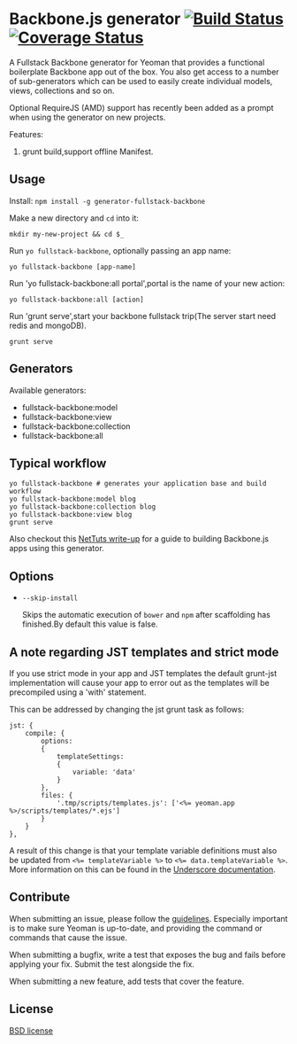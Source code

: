 # Backbone.js generator [![Build Status](https://secure.travis-ci.org/yeoman/generator-backbone.svg?branch=master)](http://travis-ci.org/yeoman/generator-backbone) [![Coverage Status](https://coveralls.io/repos/yeoman/generator-backbone/badge.png?branch=master)](https://coveralls.io/r/yeoman/generator-backbone?branch=master)

A Fullstack Backbone generator for Yeoman that provides a functional boilerplate Backbone app out of the box. You also get access to a number of sub-generators which can be used to easily create individual models, views, collections and so on.

Optional RequireJS (AMD) support has recently been added as a prompt when using the generator on new projects.

Features:
1) grunt build,support offline Manifest.


## Usage

Install: `npm install -g generator-fullstack-backbone`

Make a new directory and `cd` into it:
```
mkdir my-new-project && cd $_
```

Run `yo fullstack-backbone`, optionally passing an app name:
```
yo fullstack-backbone [app-name]
```

Run 'yo fullstack-backbone:all portal',portal is the name of your new action:
```
yo fullstack-backbone:all [action]
```

Run 'grunt serve',start your backbone fullstack trip(The server start need redis and mongoDB).
```
grunt serve
```

## Generators

Available generators:

- fullstack-backbone:model
- fullstack-backbone:view
- fullstack-backbone:collection
- fullstack-backbone:all

## Typical workflow

```
yo fullstack-backbone # generates your application base and build workflow
yo fullstack-backbone:model blog
yo fullstack-backbone:collection blog
yo fullstack-backbone:view blog
grunt serve
```

Also checkout this [NetTuts write-up](http://net.tutsplus.com/tutorials/javascript-ajax/building-apps-with-the-yeoman-workflow/) for a guide to building Backbone.js apps using this generator.


## Options

* `--skip-install`

  Skips the automatic execution of `bower` and `npm` after
  scaffolding has finished.By default this value is false.


## A note regarding JST templates and strict mode

If you use strict mode in your app and JST templates the default grunt-jst implementation will cause your app to error out as the templates will be precompiled using a 'with' statement.

This can be addressed by changing the jst grunt task as follows:

```
jst: {
    compile: {
        options:
        {
            templateSettings:
            {
                variable: 'data'
            }
        },
        files: {
            '.tmp/scripts/templates.js': ['<%= yeoman.app %>/scripts/templates/*.ejs']
        }
    }
},
```
A result of this change is that your template variable definitions must also be updated from `<%= templateVariable %>` to `<%= data.templateVariable %>`. More information on this can be found in the [Underscore documentation](http://underscorejs.org/#template).

## Contribute

When submitting an issue, please follow the [guidelines](https://github.com/yeoman/yeoman/blob/master/contributing.md#issue-submission). Especially important is to make sure Yeoman is up-to-date, and providing the command or commands that cause the issue.

When submitting a bugfix, write a test that exposes the bug and fails before applying your fix. Submit the test alongside the fix.

When submitting a new feature, add tests that cover the feature.


## License

[BSD license](http://opensource.org/licenses/bsd-license.php)
